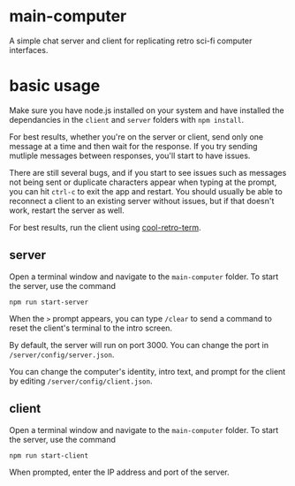 # main-computer
A simple chat server and client for replicating retro sci-fi computer interfaces.

# basic usage
Make sure you have node.js installed on your system and have installed the dependancies in the `client` and `server` folders with `npm install`.

For best results, whether you're on the server or client, send only one message at a time and then wait for the response. If you try sending mutliple messages between responses, you'll start to have issues.

There are still several bugs, and if you start to see issues such as messages not being sent or duplicate characters appear when typing at the prompt, you can hit `ctrl-c` to exit the app and restart. You should usually be able to reconnect a client to an existing server without issues, but if that doesn't work, restart the server as well.

For best results, run the client using [cool-retro-term](https://github.com/Swordfish90/cool-retro-term).

## server
Open a terminal window and navigate to the `main-computer` folder. To start the server, use the command
```
npm run start-server
```

When the ` > ` prompt appears, you can type `/clear` to send a command to reset the client's terminal to the intro screen.

By default, the server will run on port 3000. You can change the port in `/server/config/server.json`.

You can change the computer's identity, intro text, and prompt for the client by editing `/server/config/client.json`.

## client
Open a terminal window and navigate to the `main-computer` folder. To start the server, use the command
```
npm run start-client
```

When prompted, enter the IP address and port of the server.

